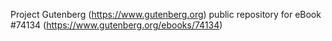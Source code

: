 Project Gutenberg (https://www.gutenberg.org) public repository for eBook #74134 (https://www.gutenberg.org/ebooks/74134)
